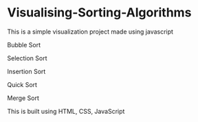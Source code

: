 # Visualising-Sorting-Algorithms

This is a simple visualization project made using javascript

Bubble Sort

Selection Sort

Insertion Sort

Quick Sort

Merge Sort

This is built using HTML, CSS, JavaScript
